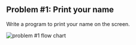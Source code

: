 ## Problem #1: Print your name

Write a program to print your name on the screen.

<img src = "problem#1-flow-chart.PNG" alt = "problem #1 flow chart">
